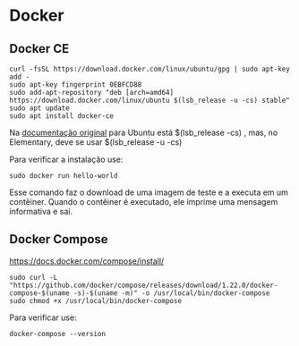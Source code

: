 # Docker

## Docker CE

```
curl -fsSL https://download.docker.com/linux/ubuntu/gpg | sudo apt-key add -
sudo apt-key fingerprint 0EBFCD88
sudo add-apt-repository "deb [arch=amd64] https://download.docker.com/linux/ubuntu $(lsb_release -u -cs) stable"
sudo apt update
sudo apt install docker-ce
```

Na [documentação original](https://docs.docker.com/install/linux/docker-ce/ubuntu/#install-docker-ce-1) para Ubuntu está $(lsb_release -cs) , mas, no Elementary, deve se usar $(lsb_release -u -cs)

Para verificar a instalação use:

```
sudo docker run hello-world
```

Esse comando faz o download de uma imagem de teste e a executa em um contêiner. Quando o contêiner é executado, ele imprime uma mensagem informativa e sai.

## Docker Compose

https://docs.docker.com/compose/install/

```
sudo curl -L "https://github.com/docker/compose/releases/download/1.22.0/docker-compose-$(uname -s)-$(uname -m)" -o /usr/local/bin/docker-compose
sudo chmod +x /usr/local/bin/docker-compose
```

Para verificar use:

```
docker-compose --version
```
